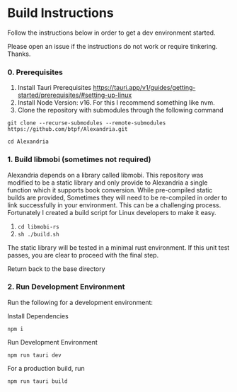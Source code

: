 # Build Instructions

Follow the instructions below in order to get a dev environment started. 

Please open an issue if the instructions do not work or require tinkering. Thanks.

 

### 0. Prerequisites

1. Install Tauri Prerequisites https://tauri.app/v1/guides/getting-started/prerequisites/#setting-up-linux
2. Install Node Version: v16. For this I recommend something like nvm.
3. Clone the repository with submodules through the following command
```
git clone --recurse-submodules --remote-submodules https://github.com/btpf/Alexandria.git

cd Alexandria
```

### 1. Build libmobi (sometimes not required)

Alexandria depends on a library called libmobi. This repository was modified to be a static library and only provide to Alexandria a single function which it supports book conversion. While pre-compiled static builds are provided, Sometimes they will need to be re-compiled in order to link successfully in your environment. This can be a challenging process.
Fortunately I created a build script for Linux developers to make it easy.

1. `cd libmobi-rs`
2. `sh ./build.sh`

The static library will be tested in a minimal rust environment. If this unit test passes, you are clear to proceed with the final step. 

Return back to the base directory

### 2. Run Development Environment

Run the following for a development environment:

Install Dependencies
```
npm i
```
Run Development Environment
```
npm run tauri dev
```

For a production build, run

```
npm run tauri build
```

